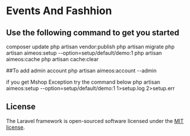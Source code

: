 # Events And Fashhion

## Use the following command to get you started
composer update
php artisan vendor:publish
php artisan migrate
php artisan aimeos:setup --option=setup/default/demo:1
php artisan aimeos:cache
php artisan cache:clear

##To add admin account
php artisan aimeos:account --admin <email>

if you get Mshop Exception try the command below
php artisan aimeos:setup --option=setup/default/demo:1 1>setup.log 2>setup.err


## License

The Laravel framework is open-sourced software licensed under the [MIT license](http://opensource.org/licenses/MIT).
